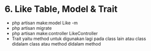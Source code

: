 # 6. Like Table, Model & Trait

- php artisan make:model Like -m
- php artisan migrate
- php artisan make:controller LikeController
- Trait yaitu method untuk digunakan lagi pada class lain atau class didalam class atau method didalam method